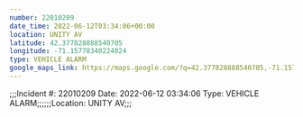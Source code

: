 ```yaml
---
number: 22010209
date_time: 2022-06-12T03:34:06+00:00
location: UNITY AV
latitude: 42.377828888540705
longitude: -71.15778340224024
type: VEHICLE ALARM
google_maps_link: https://maps.google.com/?q=42.377828888540705,-71.15778340224024
---
```


;;;Incident #: 22010209  Date: 2022-06-12 03:34:06   Type: VEHICLE ALARM;;;;;;Location: UNITY AV;;;

